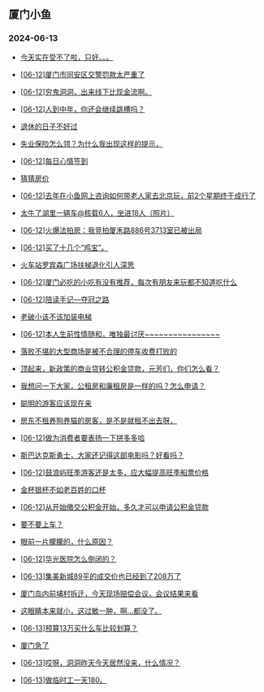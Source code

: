 ## 厦门小鱼 
### 2024-06-13

+ [今天实在受不了啦，只好。。。](http://bbs.xmfish.com/read-htm-tid-18203683.html)

+ [[06-12]厦门市同安区交警罚款太严重了](http://bbs.xmfish.com/read-htm-tid-18203706.html)

+ [[06-12]穷鬼洞洞，出来线下比现金流啊。](http://bbs.xmfish.com/read-htm-tid-18203906.html)

+ [[06-12]人到中年，你还会继续跳槽吗？](http://bbs.xmfish.com/read-htm-tid-18203763.html)

+ [退休的日子不好过](http://bbs.xmfish.com/read-htm-tid-18203804.html)

+ [失业保险怎么领？为什么我出现这样的提示，](http://bbs.xmfish.com/read-htm-tid-18203611.html)

+ [[06-12]每日心情签到](http://bbs.xmfish.com/read-htm-tid-18203609.html)

+ [猜猜房价](http://bbs.xmfish.com/read-htm-tid-18203823.html)

+ [[06-12]去年在小鱼网上咨询如何带老人家去北京玩，前2个星期终于成行了](http://bbs.xmfish.com/read-htm-tid-18203657.html)

+ [太牛了湖里一辆车@核载6人，坐进18人（照片）](http://bbs.xmfish.com/read-htm-tid-18203935.html)

+ [[06-12]火爆法拍房：我竞拍厦禾路886号3713室已被出局](http://bbs.xmfish.com/read-htm-tid-18203930.html)

+ [[06-12]买了十几个“鸡宝”。](http://bbs.xmfish.com/read-htm-tid-18203738.html)

+ [火车站罗宾森广场扶梯退化引人深思](http://bbs.xmfish.com/read-htm-tid-18203913.html)

+ [[06-12]厦门必吃的小吃有没有推荐，每次有朋友来玩都不知道吃什么](http://bbs.xmfish.com/read-htm-tid-18203837.html)

+ [[06-12]陪读手记—夺冠之路](http://bbs.xmfish.com/read-htm-tid-18203797.html)

+ [老破小该不该加装电梯](http://bbs.xmfish.com/read-htm-tid-18203810.html)

+ [[06-12]本人生前性情随和，唯独最讨厌~~~~~~~~~~~~~~~~](http://bbs.xmfish.com/read-htm-tid-18203995.html)

+ [落败不堪的大型商场是被不合理的停车收费打败的](http://bbs.xmfish.com/read-htm-tid-18203924.html)

+ [顶起来，新政策的商业贷转公积金贷款，元芳们，你们怎么看？](http://bbs.xmfish.com/read-htm-tid-18203972.html)

+ [我想问一下大家，公租房和廉租房是一样的吗？怎么申请？](http://bbs.xmfish.com/read-htm-tid-18203891.html)

+ [聪明的游客应该现在来](http://bbs.xmfish.com/read-htm-tid-18203967.html)

+ [房东不租养狗养猫的房客，是不是就租不出去呀，](http://bbs.xmfish.com/read-htm-tid-18203946.html)

+ [[06-12]做为消费者要表扬一下拼多多哈](http://bbs.xmfish.com/read-htm-tid-18204072.html)

+ [斯巴达克斯勇士，大家还记得这部电影吗？好看吗？](http://bbs.xmfish.com/read-htm-tid-18203936.html)

+ [[06-12]鼓浪屿旺季游客还是太多，应大幅提高旺季船票价格](http://bbs.xmfish.com/read-htm-tid-18204006.html)

+ [金杯银杯不如老百姓的口杯](http://bbs.xmfish.com/read-htm-tid-18203959.html)

+ [[06-12]从开始缴交公积金开始，多久才可以申请公积金贷款](http://bbs.xmfish.com/read-htm-tid-18204016.html)

+ [要不要上车？](http://bbs.xmfish.com/read-htm-tid-18203999.html)

+ [眼前一片朦朦的，什么原因？](http://bbs.xmfish.com/read-htm-tid-18203964.html)

+ [[06-12]华光医院怎么倒闭的？](http://bbs.xmfish.com/read-htm-tid-18204063.html)

+ [[06-13]集美新城89平的成交价也已经到了208万了](http://bbs.xmfish.com/read-htm-tid-18204264.html)

+ [厦门岛内前埔村拆迁，今天现场赔偿会议，会议结果来看](http://bbs.xmfish.com/read-htm-tid-18204277.html)

+ [这眼睛本来就小，这过敏一肿，啊…都没了。](http://bbs.xmfish.com/read-htm-tid-18204120.html)

+ [[06-13]预算13万买什么车比较划算？](http://bbs.xmfish.com/read-htm-tid-18204171.html)

+ [厦门急了](http://bbs.xmfish.com/read-htm-tid-18204278.html)

+ [[06-13]哎呀，洞洞昨天今天居然没来，什么情况？](http://bbs.xmfish.com/read-htm-tid-18204116.html)

+ [[06-13]做临时工一天180。](http://bbs.xmfish.com/read-htm-tid-18204197.html)

